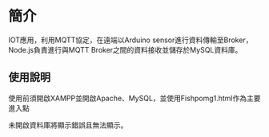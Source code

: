 # 簡介
IOT應用，利用MQTT協定，在遠端以Arduino sensor進行資料傳輸至Broker，Node.js負責進行與MQTT Broker之間的資料接收並儲存於MySQL資料庫。

## 使用說明
使用前須開啟XAMPP並開啟Apache、MySQL，並使用Fishpomg1.html作為主要進入點

未開啟資料庫將顯示錯誤且無法顯示。
